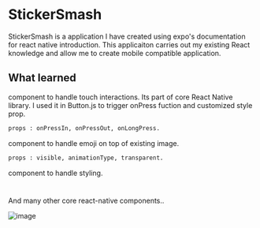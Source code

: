 # StickerSmash

StickerSmash is a application I have created using expo's documentation for react native introduction. This applicaiton carries out my existing React knowledge and allow me to create mobile compatible application.

## What learned

<Pressable> component to handle touch interactions. Its part of core React Native library. I used it in Button.js to trigger onPress fuction and customized style prop.

```bash
props : onPressIn, onPressOut, onLongPress.
```

<Modal> component to handle emoji on top of existing image.

```bash
props : visible, animationType, transparent.
```

<View> component to handle styling.

#

And many other core react-native components..

![image](https://github.com/user-attachments/assets/4c59d2b4-2da2-482e-b41e-4ea4df852ba5)


